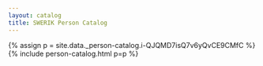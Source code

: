```yaml
---
layout: catalog
title: SWERIK Person Catalog
---
```

{% assign p = site.data._person-catalog.i-QJQMD7isQ7v6yQvCE9CMfC %}
{% include person-catalog.html p=p %}

